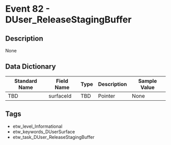 # Event 82 - DUser_ReleaseStagingBuffer

## Description
None

## Data Dictionary
|Standard Name|Field Name|Type|Description|Sample Value|
|---|---|---|---|---|
|TBD|surfaceId|TBD|Pointer|None|None|

## Tags
* etw_level_Informational
* etw_keywords_DUserSurface
* etw_task_DUser_ReleaseStagingBuffer